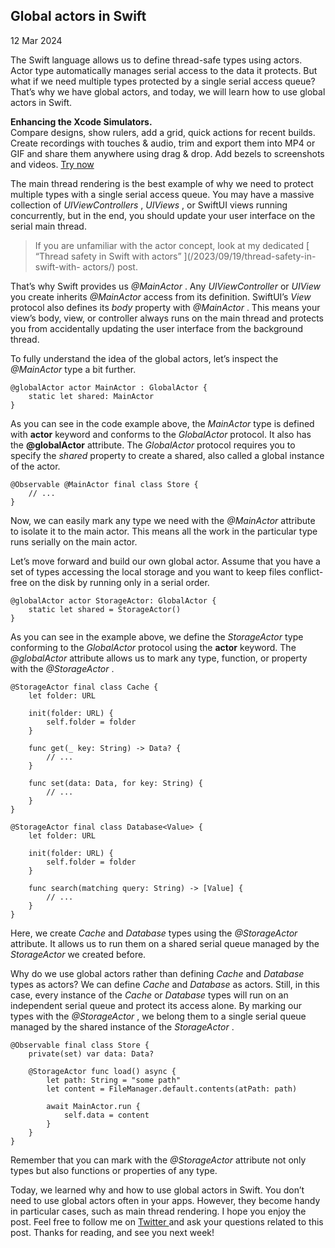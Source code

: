 ##  Global actors in Swift

12 Mar 2024

The Swift language allows us to define thread-safe types using actors. Actor
type automatically manages serial access to the data it protects. But what if
we need multiple types protected by a single serial access queue? That’s why
we have global actors, and today, we will learn how to use global actors in
Swift.

**Enhancing the Xcode Simulators.**  
Compare designs, show rulers, add a grid, quick actions for recent builds.
Create recordings with touches & audio, trim and export them into MP4 or GIF
and share them anywhere using drag & drop. Add bezels to screenshots and
videos. [ Try now ](https://gumroad.com/a/931293139/ftvbh)

The main thread rendering is the best example of why we need to protect
multiple types with a single serial access queue. You may have a massive
collection of _UIViewControllers_ , _UIViews_ , or SwiftUI views running
concurrently, but in the end, you should update your user interface on the
serial main thread.

> If you are unfamiliar with the actor concept, look at my dedicated [ “Thread
> safety in Swift with actors” ](/2023/09/19/thread-safety-in-swift-with-
> actors/) post.

That’s why Swift provides us _@MainActor_ . Any _UIViewController_ or _UIView_
you create inherits _@MainActor_ access from its definition. SwiftUI’s _View_
protocol also defines its _body_ property with _@MainActor_ . This means your
view’s body, view, or controller always runs on the main thread and protects
you from accidentally updating the user interface from the background thread.

To fully understand the idea of the global actors, let’s inspect the
_@MainActor_ type a bit further.

    
    
    @globalActor actor MainActor : GlobalActor {
        static let shared: MainActor
    }
    

As you can see in the code example above, the _MainActor_ type is defined with
**actor** keyword and conforms to the _GlobalActor_ protocol. It also has the
**@globalActor** attribute. The _GlobalActor_ protocol requires you to specify
the _shared_ property to create a shared, also called a global instance of the
actor.

    
    
    @Observable @MainActor final class Store {
        // ...
    }
    

Now, we can easily mark any type we need with the _@MainActor_ attribute to
isolate it to the main actor. This means all the work in the particular type
runs serially on the main actor.

Let’s move forward and build our own global actor. Assume that you have a set
of types accessing the local storage and you want to keep files conflict-free
on the disk by running only in a serial order.

    
    
    @globalActor actor StorageActor: GlobalActor {
        static let shared = StorageActor()
    }
    

As you can see in the example above, we define the _StorageActor_ type
conforming to the _GlobalActor_ protocol using the **actor** keyword. The
_@globalActor_ attribute allows us to mark any type, function, or property
with the _@StorageActor_ .

    
    
    @StorageActor final class Cache {
        let folder: URL
        
        init(folder: URL) {
            self.folder = folder
        }
        
        func get(_ key: String) -> Data? {
            // ...
        }
        
        func set(data: Data, for key: String) {
            // ...
        }
    }
    
    @StorageActor final class Database<Value> {
        let folder: URL
        
        init(folder: URL) {
            self.folder = folder
        }
        
        func search(matching query: String) -> [Value] {
            // ...
        }
    }
    

Here, we create _Сache_ and _Database_ types using the _@StorageActor_
attribute. It allows us to run them on a shared serial queue managed by the
_StorageActor_ we created before.

Why do we use global actors rather than defining _Cache_ and _Database_ types
as actors? We can define _Cache_ and _Database_ as actors. Still, in this
case, every instance of the _Cache_ or _Database_ types will run on an
independent serial queue and protect its access alone. By marking our types
with the _@StorageActor_ , we belong them to a single serial queue managed by
the shared instance of the _StorageActor_ .

    
    
    @Observable final class Store {
        private(set) var data: Data?
        
        @StorageActor func load() async {
            let path: String = "some path"
            let content = FileManager.default.contents(atPath: path)
            
            await MainActor.run {
                self.data = content
            }
        }
    }
    

Remember that you can mark with the _@StorageActor_ attribute not only types
but also functions or properties of any type.

Today, we learned why and how to use global actors in Swift. You don’t need to
use global actors often in your apps. However, they become handy in particular
cases, such as main thread rendering. I hope you enjoy the post. Feel free to
follow me on [ Twitter ](https://twitter.com/mecid) and ask your questions
related to this post. Thanks for reading, and see you next week!

